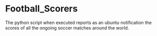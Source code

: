 # Football_Scorers
The python script when executed reports as an ubuntu notification the scores of all the ongoing soccer matches around the world.
